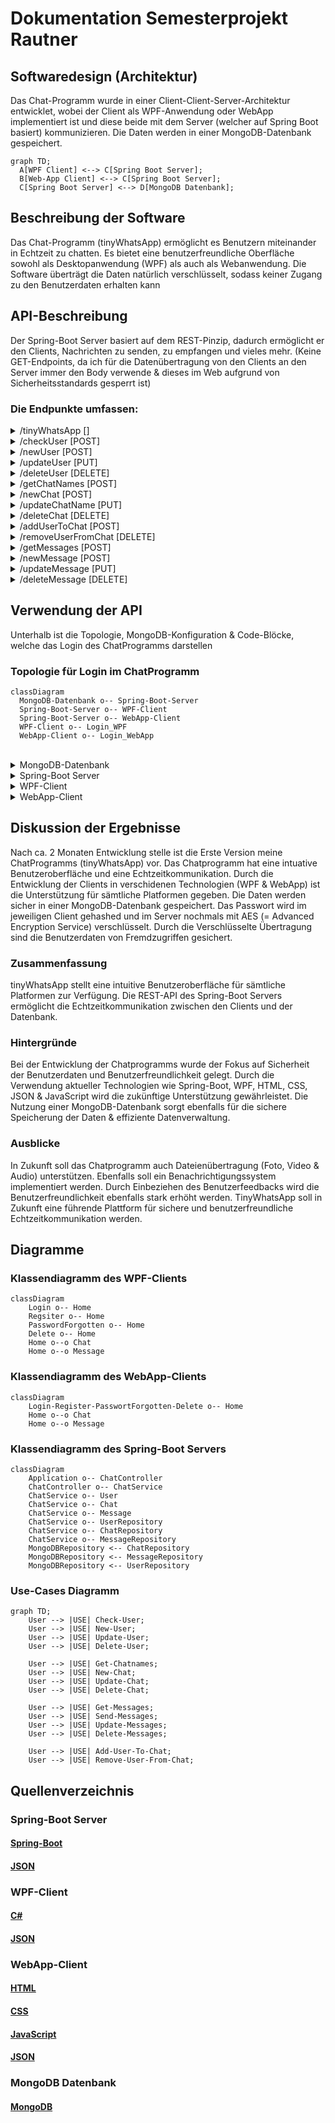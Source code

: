 # Dokumentation Semesterprojekt Rautner

## Softwaredesign (Architektur)

Das Chat-Programm wurde in einer Client-Client-Server-Architektur entwicklet, wobei der Client als WPF-Anwendung oder WebApp implementiert ist und diese beide mit dem Server (welcher auf Spring Boot basiert) kommunizieren. Die Daten werden in einer MongoDB-Datenbank gespeichert.

```mermaid
graph TD;
  A[WPF Client] <--> C[Spring Boot Server];
  B[Web-App Client] <--> C[Spring Boot Server];
  C[Spring Boot Server] <--> D[MongoDB Datenbank];
```

## Beschreibung der Software

Das Chat-Programm (tinyWhatsApp) ermöglicht es Benutzern miteinander in Echtzeit zu chatten. Es bietet eine benutzerfreundliche Oberfläche sowohl als Desktopanwendung (WPF) als auch als Webanwendung. Die Software überträgt die Daten natürlich verschlüsselt, sodass keiner Zugang zu den Benutzerdaten erhalten kann

##  API-Beschreibung

Der Spring-Boot Server basiert auf dem REST-Pinzip, dadurch ermöglicht er den Clients, Nachrichten zu senden, zu empfangen und vieles mehr. (Keine GET-Endpoints, da ich für die Datenübertragung von den Clients an den Server immer den Body verwende & dieses im Web aufgrund von Sicherheitsstandards gesperrt ist)
### Die Endpunkte umfassen:

<!-- Genereller Endpoint -->
<details>
  <summary>/tinyWhatsApp []</summary>
  
  **Beschreibung:** Dieser Endpunkt ist der generelle Endpoint der API, welcher vor dem jeweiligen spezifischen Endpoint geschrieben werden muss.
</details>
<!-- Benutzer -->
<details>
  <summary>/checkUser [POST]</summary>
  
  **Beschreibung:** Dieser Endpunkt wird verwendet, um die Zugangsdaten eines Benutzers zu überprüfen.
  
  **JSON-Body:**
  ```json
  {
    "username": "Beispiel-Benutzername",
    "password": "Beispiel-Passwort"
  }
  ```

  **Return-Wert:**
  ```json
  {
    "userID": "Beispiel-UserID"
  }
  ```
</details>
<details>
  <summary>/newUser [POST]</summary>
  
  **Beschreibung:** Dieser Endpoint wird verwendet, um einen Neuen Benutzer anzulegen.
  
  **JSON-Body:**
  ```json
  {
    "username": "Beispiel-Benutzername",
    "password": "Beispiel-Passwort"
  }
  ```

  **Return-Wert:**
  ```json
  {
    "userID": "Beispiel-UserID"
  }
  ```
</details>
<details>
  <summary>/updateUser [PUT]</summary>
  
  **Beschreibung:** Dieser Endpoint wird verwedent, um das Passwort eines Benutzers zu ändern.
  
  **JSON-Body:**
  ```json
  {
    "username": "Beispiel-Benutzername",
    "password": "Beispiel-Passwort"
  }
  ```

  **Return-Wert:**
  ```json
  {
    "userID": "Beispiel-UserID"
  }
  ```
</details>
<details>
  <summary>/deleteUser [DELETE]</summary>
  
  **Beschreibung:** Dieser Endpoint wird verwendet, um einen Benutzer zu löschen.
  
  **JSON-Body:**
  ```json
  {
    "username": "Beispiel-Benutzername",
    "password": "Beispiel-Passwort"
  }
  ```

  **Return-Wert:**
  ###### Entweder:
  ```json
  {
    "true"
  }
  ```
  ##### Oder:
  ```json
  {
    "false"
  }
  ```
</details>
<!-- Chat -->
<details>
  <summary>/getChatNames [POST]</summary>
  
  **Beschreibung:** Dieser Endpoint wurde verwendet, um die Namen aller Chats eines Benutzers zu erhalten.
  
  **JSON-Body:**
  ```json
  {
    "userID": "Beispiel-userID"
  }
  ```

  **Return-Wert:**
  ```json
  {
    "chatID": "Beispiel-ChatID",
    "chatName ": "Beispiel-ChatName"
  }
  ```
</details>
<details>
  <summary>/newChat [POST]</summary>
  
  **Beschreibung:** Dieser Endpoint wurde verwendet, um einen neuen Chat anzulegen.
  
  **JSON-Body:**
  ```json
  {
    "userID": "Beispiel-userID",
    "chatName": "Beispiel-Chatnamen"
  }
  ```

  **Return-Wert:**
  ###### Entweder:
  ```json
  {
    "true"
  }
  ```
  ##### Oder:
  ```json
  {
    "false"
  }
  ```
</details>
<details>
  <summary>/updateChatName [PUT]</summary>
  
  **Beschreibung:** Dieser Endpoint wurde verwendet, um den Namen eines Chats zu aktualisieren.
  
  **JSON-Body:**
  ```json
  {
    "chatID": "Beispiel-chatID",
    "chatName": "Beispiel-Chatnamen"
  }
  ```

  **Return-Wert:**
  ###### Entweder:
  ```json
  {
    "true"
  }
  ```
  ##### Oder:
  ```json
  {
    "false"
  }
  ```
</details><details>
  <summary>/deleteChat [DELETE]</summary>
  
  **Beschreibung:** Dieser Endpoint wurde verwendet, um einen Chat zu löschen.
  
  **JSON-Body:**
  ```json
  {
    "chatID": "Beispiel-chatID"
  }
  ```

  **Return-Wert:**
  ###### Entweder:
  ```json
  {
    "true"
  }
  ```
  ##### Oder:
  ```json
  {
    "false"
  }
  ```
</details>
<!-- Benutzer & Chat -->
<details>
  <summary>/addUserToChat [POST]</summary>
  
  **Beschreibung:** Dieser Endpoint wurde verwendet, um einen Benutzer zu einem Chat hinzuzufügen.
  
  **JSON-Body:**
  ```json
  {
    "username": "Beispiel-Benutzername",
    "chatID": "Beispiel-chatID"
  }
  ```

  **Return-Wert:**
  ###### Entweder:
  ```json
  {
    "true"
  }
  ```
  ##### Oder:
  ```json
  {
    "false"
  }
  ```
</details>
<details>
  <summary>/removeUserFromChat [DELETE]</summary>
  
  **Beschreibung:** Dieser Endpoint wurde verwendet, um einen Benutzer aus einem Chat zu entfernen.
  
  **JSON-Body:**
  ```json
  {
    "username": "Beispiel-Benutzername",
    "chatID": "Beispiel-chatID"
  }
  ```

  **Return-Wert:**
  ###### Entweder:
  ```json
  {
    "true"
  }
  ```
  ##### Oder:
  ```json
  {
    "false"
  }
  ```
</details>
<!-- Nachrichten -->
<details>
  <summary>/getMessages [POST]</summary>
  
  **Beschreibung:** Dieser Endpoint wurde verwendet, um alle Nachrichten eines Chats zu erhalten.
  
  **JSON-Body:**
  ```json
  {
    "chatID": "Beispiel-chatID",
    "userID": "Beispiel-userID"
  }
  ```

  **Return-Wert:**
  ###### Entweder:
  ```json
  {
    "messageID" : "Beispiel-MessageID",
    "message": "User (10:50): MessageText"
  }
  ```
</details>
<details>
  <summary>/newMessage [POST]</summary>
  
  **Beschreibung:** Dieser Endpoint wurde verwendet, um eine neue Nachricht zum Chat hinzuzufügen.
  
  **JSON-Body:**
  ```json
  {
    "userID": "Beispiel-userID",
    "chatID": "Beispiel-chatID",
    "message": "Beispiel-Nachrichtentext"
  }
  ```

  **Return-Wert:**
  ###### Entweder:
  ```json
  {
    "true"
  }
  ```
  ##### Oder:
  ```json
  {
    "false"
  }
  ```
</details>
<details>
  <summary>/updateMessage [PUT]</summary>
  
  **Beschreibung:** Dieser Endpoint wurde verwendet, um den Inhalt einer Nachricht zu aktualisieren (geht nur in den ersten 5 Minuten nch erstellen der Nachricht).
  
  **JSON-Body:**
  ```json
  {
    "userID": "Beispiel-userID",
    "chatID": "Beispiel-chatID",
    "messageID": "Beispiel-messageID",
    "message": "Beispiel-Nachrichtentext"
  }
  ```

  **Return-Wert:**
  ###### Entweder:
  ```json
  {
    "true"
  }
  ```
  ##### Oder:
  ```json
  {
    "false"
  }
  ```
</details>
<details>
  <summary>/deleteMessage [DELETE]</summary>
  
  **Beschreibung:** Dieser Endpoint wurde verwendet, um eine Nachricht aus einem Chat zu löschen.
  
  **JSON-Body:**
  ```json
  {
    "userID": "Beispiel-userID",
    "chatID": "Beispiel-chatID",
    "messageID": "Beispiel-messageID"
  }
  ```

  **Return-Wert:**
  ###### Entweder:
  ```json
  {
    "true"
  }
  ```
  ##### Oder:
  ```json
  {
    "false"
  }
  ```
</details>

## Verwendung der API

Unterhalb ist die Topologie, MongoDB-Konfiguration & Code-Blöcke, welche das Login des ChatProgramms darstellen

### Topologie für Login im ChatProgramm
```mermaid
classDiagram
  MongoDB-Datenbank o-- Spring-Boot-Server
  Spring-Boot-Server o-- WPF-Client
  Spring-Boot-Server o-- WebApp-Client
  WPF-Client o-- Login_WPF
  WebApp-Client o-- Login_WebApp
```

<br>

<details>
  <Summary>MongoDB-Datenbank</summary>

  **Beschreibung:** Wie die Daten eines Users in der  MongoDB-Datenbank gespeichert werden

  **Java-Endpoint:**
  ```json
    {
      "_id": {
        "$oid": "6641a7948e718f7024ff96b0"
      },
      "username": "test",
      "password": "G0ErqvuApy3nJmRBlxGYuxagJxPzUdwhCIcpb64v2+KZxAODXBX9LUynj1as/qDAnG2XZBUQqLCSD1romJX6agKlrDn1WhIyRe7tQc/mYq8=",
      "_class": "org.example.server_springboot.User"
    }
  ```
</details>

<details>
  <Summary>Spring-Boot Server</summary>

  **Beschreibung:** Login von dem Spring-Boot Server aus

  **Java-Endpoint:**
  ```java
    @PostMapping("/checkUser")
    public String checkUser(@RequestBody String body) {
        JSONObject jsonBody = new JSONObject(body);
        return chatService.checkUser(jsonBody.getString("username"), jsonBody.getString("password"));
    }
  ```

  **Java-Backend:**
  ```java
    //UserID aus MongoDB erhalten
    public String checkUser(String username, String password) {
        User user = userRepository.findUserByUsernameAndPassword(username, this.encrypt(password));
        if (user != null) {
            return user.getUserID();
        }
        return null;
    }
  ```
</details>

<details>
  <Summary>WPF-Client</summary>

  **Beschreibung:** Login von dem WPF-Client aus

  **C#-Code:**
  ```csharp
    //Benutzerdaten überprüfen
    async public Task<string?> Login(string name, string passwort)
    {
      try
      {
        //Username & Passwort an den Server schicken
        RestRequest request = new RestRequest("/checkUser", Method.Post);
        var body = new
        {
          username = name,
          password = this.Hash(passwort)
        };
        request.AddJsonBody(body);

        //Antwort (userID oder "" erhalten)
        RestResponse? response = await client.ExecuteAsync(request);
        return response.Content;
      }
      catch (Exception ex)
      {
        //MessageBox zum Anzeigen der Error-Message
        MessageBox.Show(ex.Message);
      }
      return null;
    }
  ```
</details>

<details>
  <Summary>WebApp-Client</summary>

  **Beschreibung:** Login von dem WebApp-Client aus

  **JS-Code:**
 ```js
    //Benutzerdaten überprüfen
    async function checkUserExistence(event) {
      try {
        event.preventDefault();
        //Benutzername & Passwort erhalten
        const username = document.getElementById("usernameLogin").value;
        const password = document.getElementById("passwordLogin").value;

        //Überprüfen, ob die Url zum Server in localStorage gesetzt wurde
        if (localStorage.getItem('urlToSpringBootServer') !== null && localStorage.getItem('urlToSpringBootServer') !== "") {
          //Überprpfen, ob Benutzername & Passwort richtig eingegeben wurde
          if (username !== null && username !== "" && password !== null && password !== "") {
            //Anfrage an den Server senden
            const response = await fetch(`${localStorage.getItem('urlToSpringBootServer')}/checkUser`, {
              method: 'POST', body: JSON.stringify({
              'username': username, 'password': await hash(password)
              })
            });

            //Login-Form leeren
            document.getElementById("usernameLogin").value = "";
            document.getElementById("passwordLogin").value = "";

            //Antwort erhalten
            const data = await response.text();
            //Wenn userID und nicht "" erhalten, dann weiter zu Home
            if (data !== null && data !== "") {
              localStorage.setItem('userID', data);
              localStorage.setItem('webAppStatus', "active");
              window.location.href = '../home/home.html' + localStorage.  getItem('urlParameter');
            } else {
              //Anzeigen, dass Anmeldedaten falsch waren
              alert("Anmeldung fehlgeschlagen");
            }
          } else {
            //Anzeigen, dass Benutzername und/oder Passwort nicht eingegeben wurde
            alert("Bitte geben Sie einen Benutzernamen und Passwort ein");
          }
        } else {
          //Anzeigen, dass der Server nicht erreicht werden aknn (weil die Url fehlt)
          alert("Server konnte nicht erreicht werden");
        }
      } catch (error) {
        //Error in Console loggen
       console.error(error);
      }
    }
  ```
</details>

## Diskussion der Ergebnisse
Nach ca. 2 Monaten Entwicklung stelle ist die Erste Version meine ChatProgramms (tinyWhatsApp) vor. Das Chatprogramm hat eine intuative Benutzeroberfläche und eine Echtzeitkommunikation. Durch die Entwicklung der Clients in verschidenen Technologien (WPF & WebApp) ist die Unterstützung für sämtliche Platformen gegeben. Die Daten werden sicher in einer MongoDB-Datenbank gespeichert. Das Passwort wird im jeweiligen Client gehashed und im Server nochmals mit AES (= Advanced Encryption Service) verschlüsselt. Durch die Verschlüsselte Übertragung sind die Benutzerdaten von Fremdzugriffen gesichert.

### Zusammenfassung
tinyWhatsApp stellt eine intuitive Benutzeroberfläche für sämtliche Platformen zur Verfügung. Die REST-API des Spring-Boot Servers ermöglicht die Echtzeitkommunikation zwischen den Clients und der Datenbank.

### Hintergründe
Bei der Entwicklung der Chatprogramms wurde der Fokus auf Sicherheit der Benutzerdaten und Benutzerfreundlichkeit gelegt. Durch die Verwendung aktueller Technologien wie Spring-Boot, WPF, HTML, CSS, JSON & JavaScript wird die zukünftige Unterstützung gewährleistet. Die Nutzung einer MongoDB-Datenbank sorgt ebenfalls für die sichere Speicherung der Daten & effiziente Datenverwaltung.

### Ausblicke
In Zukunft soll das Chatprogramm auch Dateienübertragung (Foto, Video & Audio) unterstützen. Ebenfalls soll ein Benachrichtigungssystem implementiert werden. Durch Einbeziehen des Benutzerfeedbacks wird die Benutzerfreundlichkeit ebenfalls stark erhöht werden. TinyWhatsApp soll in Zukunft eine führende Plattform für sichere und benutzerfreundliche Echtzeitkommunikation werden.

## Diagramme

### Klassendiagramm des WPF-Clients
```mermaid
classDiagram
    Login o-- Home
    Regsiter o-- Home
    PasswordForgotten o-- Home
    Delete o-- Home
    Home o--o Chat
    Home o--o Message
```

### Klassendiagramm des WebApp-Clients
```mermaid
classDiagram
    Login-Register-PasswortForgotten-Delete o-- Home
    Home o--o Chat
    Home o--o Message
```

### Klassendiagramm des Spring-Boot Servers
```mermaid
classDiagram
    Application o-- ChatController
    ChatController o-- ChatService
    ChatService o-- User
    ChatService o-- Chat
    ChatService o-- Message
    ChatService o-- UserRepository
    ChatService o-- ChatRepository
    ChatService o-- MessageRepository
    MongoDBRepository <-- ChatRepository
    MongoDBRepository <-- MessageRepository
    MongoDBRepository <-- UserRepository
```

### Use-Cases Diagramm
```mermaid
graph TD;
    User --> |USE| Check-User;
    User --> |USE| New-User;
    User --> |USE| Update-User;
    User --> |USE| Delete-User;

    User --> |USE| Get-Chatnames;
    User --> |USE| New-Chat;
    User --> |USE| Update-Chat;
    User --> |USE| Delete-Chat;

    User --> |USE| Get-Messages;
    User --> |USE| Send-Messages;
    User --> |USE| Update-Messages;
    User --> |USE| Delete-Messages;

    User --> |USE| Add-User-To-Chat;
    User --> |USE| Remove-User-From-Chat;
```

## Quellenverzeichnis

### Spring-Boot Server
#### [Spring-Boot]()
#### [JSON](https://www.json.org/json-en.html)

### WPF-Client
#### [C#](https://learn.microsoft.com/de-de/dotnet/csharp/)
#### [JSON](https://www.json.org/json-en.html)

### WebApp-Client
#### [HTML](https://developer.mozilla.org/en-US/docs/Web/HTML)
#### [CSS](https://developer.mozilla.org/en-US/docs/Web/CSS)
#### [JavaScript](https://developer.mozilla.org/en-US/docs/Web/JavaScript)
#### [JSON](https://www.json.org/json-en.html)

### MongoDB Datenbank
#### [MongoDB](https://www.mongodb.com/docs/)